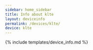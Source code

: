 ```yaml
---
sidebar: home_sidebar
title: Info about klte
layout: deviceinfo
permalink: /devices/klte/
device: klte
---
```

{% include templates/device_info.md %}
